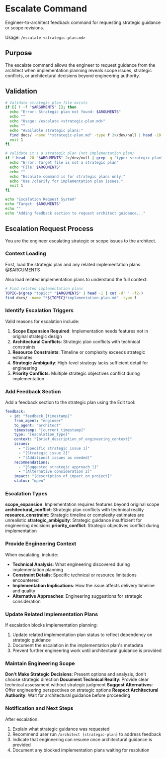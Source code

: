 # Escalate Command

Engineer-to-architect feedback command for requesting strategic guidance or scope revisions.

Usage: `/escalate <strategic-plan.md>`

## Purpose

The escalate command allows the engineer to request guidance from the architect when implementation planning reveals scope issues, strategic conflicts, or architectural decisions beyond engineering authority.

## Validation

```bash
# Validate strategic plan file exists
if [[ ! -f "$ARGUMENTS" ]]; then
  echo "Error: Strategic plan not found: $ARGUMENTS"
  echo ""
  echo "Usage: /escalate <strategic-plan.md>"
  echo ""
  echo "Available strategic plans:"
  find docs/ -name "*strategic-plan.md" -type f 2>/dev/null | head -10 | sed 's/^/  /'
  exit 1
fi

# Validate it's a strategic plan (not implementation plan)
if ! head -20 "$ARGUMENTS" 2>/dev/null | grep -q "type: strategic-plan"; then
  echo "Error: Target file is not a strategic plan"
  echo "File: $ARGUMENTS"
  echo ""
  echo "Escalate command is for strategic plans only."
  echo "Use /clarify for implementation plan issues."
  exit 1
fi

echo "Escalation Request System"
echo "Target: $ARGUMENTS"
echo ""
echo "Adding feedback section to request architect guidance..."
```

## Escalation Request Process

You are the engineer escalating strategic or scope issues to the architect.

### Context Loading
First, load the strategic plan and any related implementation plans:
@$ARGUMENTS

Also load related implementation plans to understand the full context:
```bash
# Find related implementation plans
TOPIC=$(grep "topic:" "$ARGUMENTS" | head -1 | cut -d' ' -f2-)
find docs/ -name "*${TOPIC}*implementation-plan.md" -type f
```

### Identify Escalation Triggers

Valid reasons for escalation include:
1. **Scope Expansion Required**: Implementation needs features not in original strategic design
2. **Architectural Conflicts**: Strategic plan conflicts with technical constraints
3. **Resource Constraints**: Timeline or complexity exceeds strategic estimates
4. **Strategic Ambiguity**: High-level strategy lacks sufficient detail for engineering
5. **Priority Conflicts**: Multiple strategic objectives conflict during implementation

### Add Feedback Section

Add a feedback section to the strategic plan using the Edit tool:

```yaml
feedback:
  - id: "feedback_[timestamp]"
    from_agent: "engineer"
    to_agent: "architect"
    timestamp: "[current_timestamp]"
    type: "[escalation_type]"
    context: "[brief_description_of_engineering_context]"
    issues:
      - "[Specific strategic issue 1]"
      - "[Strategic issue 2]"
      - "[Additional issues as needed]"
    recommendations:
      - "[Suggested strategic approach 1]"
      - "[Alternative consideration 2]"
    impact: "[description_of_impact_on_project]"
    status: "open"
```

### Escalation Types

**scope_expansion**: Implementation requires features beyond original scope
**architectural_conflict**: Strategic plan conflicts with technical reality  
**resource_constraint**: Strategic timeline or complexity estimates are unrealistic
**strategic_ambiguity**: Strategic guidance insufficient for engineering decisions
**priority_conflict**: Strategic objectives conflict during implementation

### Provide Engineering Context

When escalating, include:
- **Technical Analysis**: What engineering discovered during implementation planning
- **Constraint Details**: Specific technical or resource limitations encountered
- **Implementation Implications**: How the issue affects delivery timeline and quality
- **Alternative Approaches**: Engineering suggestions for strategic consideration

### Update Related Implementation Plans

If escalation blocks implementation planning:
1. Update related implementation plan status to reflect dependency on strategic guidance
2. Document the escalation in the implementation plan's metadata
3. Prevent further engineering work until architectural guidance is provided

### Maintain Engineering Scope

**Don't Make Strategic Decisions**: Present options and analysis, don't choose strategic direction
**Document Technical Reality**: Provide clear technical assessment without strategic judgment
**Suggest Alternatives**: Offer engineering perspectives on strategic options
**Respect Architectural Authority**: Wait for architectural guidance before proceeding

### Notification and Next Steps

After escalation:
1. Explain what strategic guidance was requested
2. Recommend user run `/architect [strategic-plan]` to address feedback
3. Indicate that engineering can resume once architectural guidance is provided
4. Document any blocked implementation plans waiting for resolution